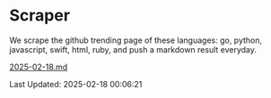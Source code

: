 # Scraper

We scrape the github trending page of these languages: go, python, javascript, swift, html, ruby, and push a markdown result everyday.

[2025-02-18.md](https://github.com/henson/Scraper/blob/master/2025-02-18.md)

Last Updated: 2025-02-18 00:06:21